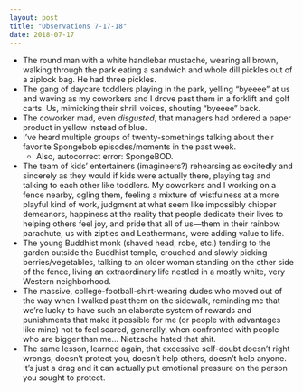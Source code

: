 ```yaml
---
layout: post
title: "Observations 7-17-18"
date: 2018-07-17
---
```

* The round man with a white handlebar mustache, wearing all brown, walking through the park eating a sandwich and whole dill pickles out of a ziplock bag. He had three pickles.
* The gang of daycare toddlers playing in the park, yelling “byeeee” at us and waving as my coworkers and I drove past them in a forklift and golf carts. Us, mimicking their shrill voices, shouting “byeeee” back.
* The coworker mad, even *disgusted*, that managers had ordered a paper product in yellow instead of blue.
* I’ve heard multiple groups of twenty-somethings talking about their favorite Spongebob episodes/moments in the past week.
	* Also, autocorrect error: SpongeBOD.
* The team of kids’ entertainers (imagineers?) rehearsing as excitedly and sincerely as they would if kids were actually there, playing tag and talking to each other like toddlers. My coworkers and I working on a fence nearby, ogling them, feeling a mixture of wistfulness at a more playful kind of work, judgment at what seem like impossibly chipper demeanors, happiness at the reality that people dedicate their lives to helping others feel joy, and pride that all of us—them in their rainbow parachute, us with zipties and Leathermans, were adding value to life.
* The young Buddhist monk (shaved head, robe, etc.) tending to the garden outside the Buddhist temple, crouched and slowly picking berries/vegetables, talking to an older woman standing on the other side of the fence, living an extraordinary life nestled in a mostly white, very Western neighborhood.
* The massive, college-football-shirt-wearing dudes who moved out of the way when I walked past them on the sidewalk, reminding me that we’re lucky to have such an elaborate system of rewards and punishments that make it possible for me (or people with advantages like mine) not to feel scared, generally, when confronted with people who are bigger than me… Nietzsche hated that shit.
* The same lesson, learned again, that excessive self-doubt doesn’t right wrongs, doesn’t protect you, doesn’t help others, doesn’t help anyone. It’s just a drag and it can actually put emotional pressure on the person you sought to protect.
